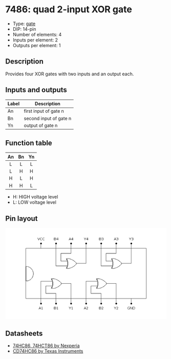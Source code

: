 # 7486: quad 2-input XOR gate

- Type: [gate](gates.md)
- DIP: 14-pin
- Number of elements: 4
- Inputs per element: 2
- Outputs per element: 1

## Description

Provides four XOR gates with two inputs and an output each.

## Inputs and outputs

| Label | Description            |
| ----- | ---------------------- |
| An    | first input of gate n  |
| Bn    | second input of gate n |
| Yn    | output of gate n       |

## Function table

| An  | Bn  | Yn  |
|:---:|:---:|:---:|
|  L  |  L  |  L  |
|  L  |  H  |  H  |
|  H  |  L  |  H  |
|  H  |  H  |  L  |

- H: HIGH voltage level
- L: LOW voltage level

## Pin layout

![](../dia/7486-dip.png)

## Datasheets

- [74HC86, 74HCT86 by Nexperia](https://assets.nexperia.com/documents/data-sheet/74HC_HCT86.pdf)
- [CD74HC86 by Texas Instruments](http://www.ti.com/lit/gpn/cd74hc86)
